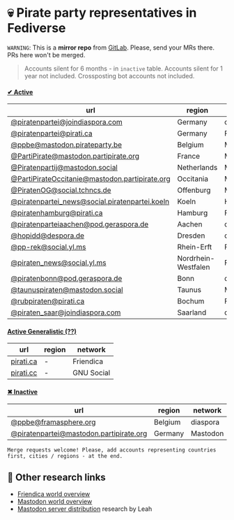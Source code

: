 

# :skull: Pirate party representatives in Fediverse

`WARNING`: This is a __mirror repo__ from [GitLab](https://gitlab.com/distributopia/caramba). Please, send your MRs there. PRs here won't be merged.

> Accounts silent for 6 months - in `inactive` table. Accounts silent for 1 year not included. Crossposting bot accounts not included.

#### [✔ Active](active)
|**url**|**region**|**network**|
|-------|----------|-----------|
|[@piratenpartei@joindiaspora.com](https://joindiaspora.com/u/piratenpartei)|Germany|diaspora|
|[@piratenpartei@pirati.ca](https://pirati.ca/profile/piratenpartei)|Germany|Friendica|
|[@ppbe@mastodon.pirateparty.be](https://mastodon.pirateparty.be/@ppbe)|Belgium|Mastodon|
|[@PartiPirate@mastodon.partipirate.org](https://mastodon.partipirate.org/@PartiPirate)|France|Mastodon|
|[@Piratenpartij@mastodon.social](https://mastodon.social/@Piratenpartij)|Netherlands|Mastodon|
|[@PartiPirateOccitanie@mastodon.partipirate.org](https://mastodon.partipirate.org/@PartiPirateOccitanie)|Occitania|Mastodon|
|[@PiratenOG@social.tchncs.de](https://social.tchncs.de/@PiratenOG)|Offenburg|Mastodon|
|[@piratenpartei_news@social.piratenpartei.koeln](https://social.piratenpartei.koeln/channel/piratenpartei_news)|Koeln|Hubzilla|
|[@piratenhamburg@pirati.ca](https://pirati.ca/profile/piratenhamburg)|Hamburg|Friendica|
|[@piratenparteiaachen@pod.geraspora.de](https://pod.geraspora.de/u/piratenparteiaachen)|Aachen|diaspora|
|[@hopidd@despora.de](https://despora.de/u/hopidd)|Dresden|diaspora|
|[@pp-rek@social.yl.ms](https://social.yl.ms/profile/pp-rek)|Rhein-Erft|Friendica|
|[@piraten_news@social.yl.ms](https://social.yl.ms/profile/piraten_news)|Nordrhein-Westfalen|Friendica|
|[@piratenbonn@pod.geraspora.de](https://pod.geraspora.de/u/piratenbonn)|Bonn|diaspora|
|[@taunuspiraten@mastodon.social](https://mastodon.social/@taunuspiraten)|Taunus|Mastodon|
|[@rubpiraten@pirati.ca](https://pirati.ca/profile/rubpiraten)|Bochum|Friendica|
|[@piraten_saar@joindiaspora.com](https://joindiaspora.com/u/piraten_saar)|Saarland|diaspora|

#### [Active Generalistic (??)](active-generalistic)
|**url**|**region**|**network**|
|-------|----------|-----------|
|[pirati.ca](https://pirati.ca)|-|Friendica|
|[pirati.cc](https://pirati.cc/main/all)|-|GNU Social|

#### [✖ Inactive](inactive)
|**url**|**region**|**network**|
|-------|----------|-----------|
|[@ppbe@framasphere.org](https://framasphere.org/u/ppbe)|Belgium|diaspora|
|[@piratenpartei@mastodon.partipirate.org](https://mastodon.partipirate.org/@piratenpartei)|Germany|Mastodon|

`Merge requests welcome! Please, add accounts representing countries first, cities / regions - at the end.`

## 🌟 Other research links
- [Friendica world overview](https://gitlab.com/distributopia/friendica-world-overview)
- [Mastodon world overview](https://gitlab.com/distributopia/masto-world-overview)
- [Mastodon server distribution](https://chaos.social/@leah/99837391793032137) research by Leah
